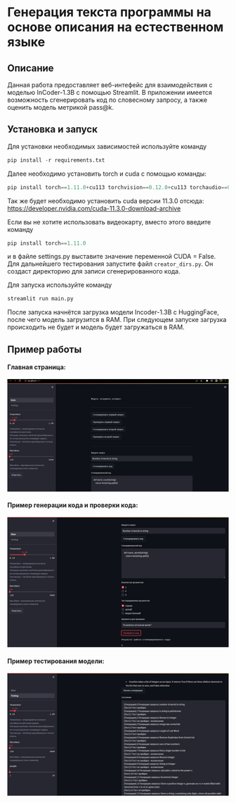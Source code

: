 # Генерация текста программы на основе описания на естественном языке 
## Описание
Данная работа предоставляет веб-интефейс для взаимодействия с моделью InCoder-1.3B с помощью Streamlit. В приложении имеется возможность сгенерировать код по словесному запросу, а также оценить модель метрикой pass@k. 
## Установка и запуск
Для установки необходимых зависимостей используйте команду  
```Python
pip install -r requirements.txt
```

Далее необходимо установить torch и cuda с помощью команды: 
```Python
pip install torch==1.11.0+cu113 torchvision==0.12.0+cu113 torchaudio==0.11.0 --extra-index-url https://download.pytorch.org/whl/cu113
```
Так же будет необходимо установить cuda версии 11.3.0 отсюда: https://developer.nvidia.com/cuda-11.3.0-download-archive  

Если вы не хотите использовать видеокарту, вместо этого введите команду 
```Python
pip install torch==1.11.0
```
и в файле settings.py выставите значение переменной CUDA = False.    
Для дальнейшего тестирования запустите файл 
`creator_dirs.py`. Он создаст директорию для записи сгенерированного кода.   

Для запуска используйте команду  
  
```Python
streamlit run main.py
```
После запуска начнётся загрузка модели Incoder-1.3B с HuggingFace, после чего модель загрузится в RAM. При следующем запуске загрузка происходить не будет и модель будет загружаться в RAM.
## Пример работы
#### Главная страница:  
![Main](/pics/main.jpg)  

#### Пример генерации кода и проверки кода:  
![Generation example](/pics/generation_example.jpg)  

#### Пример тестирования модели:  
![Generation example](/pics/testing_example.jpg)
